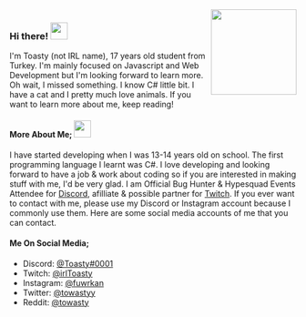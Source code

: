 <img align='right' src="https://toasty.is-pretty.cool/AKd3WEX.png" width="150">
<h3> Hi there! <img src="https://media.giphy.com/media/mGcNjsfWAjY5AEZNw6/giphy.gif" width="30"></h3>

<p>I'm Toasty (not IRL name), 17 years old student from Turkey. I'm mainly focused on Javascript and Web Development but I'm looking forward to learn more. Oh wait, I missed something. I know C# little bit. I have a cat and I pretty much love animals. If you want to learn more about me, keep reading!</br></p>

#### More About Me; <img src="https://media.giphy.com/media/WUlplcMpOCEmTGBtBW/giphy.gif" width="30">   

I have started developing when I was 13-14 years old on school. The first programming language I learnt was C#. I love developing and looking forward to have a job & work about coding so if you are interested in making stuff with me, I'd be very glad. I am Official Bug Hunter & Hypesquad Events Attendee for [Discord](https://discord.com), afilliate & possible partner for [Twitch](https://twitch.tv). If you ever want to contact with me, please use my Discord or Instagram account because I commonly use them. Here are some social media accounts of me that you can contact.

#### Me On Social Media;
- Discord: [@Toasty#0001](https://discord.com/users/478307244509888532)
- Twitch: [@irlToasty](https://twitch.tv/irlToasty)
- Instagram: [@fuwrkan](https://instagram.com/fuwrkan) 
- Twitter: [@towastyy](https://twitter.com/towastyy)
- Reddit: [@towasty](https://www.reddit.com/u/towasty)
